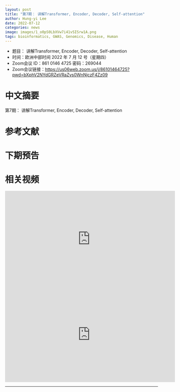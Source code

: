 ```yaml
---
layout: post
title: "第7期： 讲解Transformer, Encoder, Decoder, Self-attention"
author: Hung-yi Lee 
date: 2022-07-12
categories: news
image: images/1_o0pS0LbXVw7i41vSISrw1A.png
tags: bioinformatics, GWAS, Genomics, Disease, Human
---
```


- 题目： 讲解Transformer, Encoder, Decoder, Self-attention
- 时间：欧洲中部时间 2022 年 7 月 12 号（星期四）
- Zoom会议 ID：861 0146 4725 密码：269044 
- Zoom会议链接：https://us06web.zoom.us/j/86101464725?pwd=bXphV2NYdGRZeVRaZys0WnNjczF4Zz09

# 中文摘要

第7期： 讲解Transformer, Encoder, Decoder, Self-attention

# 参考文献

# 下期预告

# 相关视频

<p align="center">
<iframe width="560" height="315" src="https://www.youtube.com/embed/n9TlOhRjYoc" title="YouTube video player" frameborder="0" allow="accelerometer; autoplay; clipboard-write; encrypted-media; gyroscope; picture-in-picture" allowfullscreen></iframe>
<iframe width="560" height="315" src="https://www.youtube.com/embed/N6aRv06iv2g" title="YouTube video player" frameborder="0" allow="accelerometer; autoplay; clipboard-write; encrypted-media; gyroscope; picture-in-picture" allowfullscreen></iframe>
</p>



----

